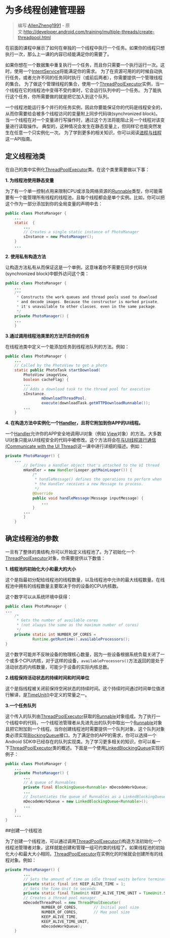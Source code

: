 # 为多线程创建管理器

> 编写:[AllenZheng1991](https://github.com/AllenZheng1991) - 原文:<http://developer.android.com/training/multiple-threads/create-threadpool.html>

在前面的课程中展示了如何在单独的一个线程中执行一个任务。如果你的线程只想执行一次，那么上一课的内容已经能满足你的需要了。

如果你想在一个数据集中重复执行一个任务，而且你只需要一个执行运行一次。这时，使用一个[IntentService](http://developer.android.com/reference/android/app/IntentService.html)将能满足你的需求。
为了在资源可用的的时候自动执行任务，或者允许不同的任务同时执行（或前后两者），你需要提供一个管理线程的集合。
为了做这个管理线程的集合，使用一个[ThreadPoolExecutor](http://developer.android.com/reference/java/util/concurrent/ThreadPoolExecutor.html)实例，当一个线程在它的线程池中变得不受约束时，它会运行队列中的一个任务。
为了能执行这个任务，你所需要做的就是把它加入到这个队列。

一个线程池能运行多个并行的任务实例，因此你要能保证你的代码是线程安全的，从而你需要给会被多个线程访问的变量附上同步代码块(synchronized block)。
当一个线程在对一个变量进行写操作时，通过这个方法将能阻止另一个线程对该变量进行读取操作。
典型的，这种情况会发生在静态变量上，但同样它也能突然发生在任意一个只实例化一次。
为了学到更多的相关知识，你可以阅读[进程与线程](http://developer.android.com/guide/components/processes-and-threads.html)这一API指南。

## 定义线程池类

在自己的类中实例化[ThreadPoolExecutor](http://developer.android.com/reference/java/util/concurrent/ThreadPoolExecutor.html)类。在这个类里需要做以下事：

**1. 为线程池使用静态变量**

为了有一个单一控制点用来限制CPU或涉及网络资源的[Runnable](http://developer.android.com/reference/java/lang/Runnable.html)类型，你可能需要有一个能管理所有线程的线程池，且每个线程都会是单个实例。比如，你可以把这个作为一部分添加到你的全局变量的声明中去：

```java
public class PhotoManager {
    ...
    static  {
        ...
        // Creates a single static instance of PhotoManager
        sInstance = new PhotoManager();
    }
    ...
```

**2. 使用私有构造方法**

让构造方法私有从而保证这是一个单例，这意味着你不需要在同步代码块(synchronized block)中额外访问这个类：

```java
public class PhotoManager {
    ...
    /**
     * Constructs the work queues and thread pools used to download
     * and decode images. Because the constructor is marked private,
     * it's unavailable to other classes, even in the same package.
     */
    private PhotoManager() {
    ...
    }
```

**3.通过调用线程池类里的方法开启你的任务**

在线程池类中定义一个能添加任务到线程池队列的方法。例如：

```java
public class PhotoManager {
    ...
    // Called by the PhotoView to get a photo
    static public PhotoTask startDownload(
        PhotoView imageView,
        boolean cacheFlag) {
        ...
        // Adds a download task to the thread pool for execution
        sInstance.
                mDownloadThreadPool.
                execute(downloadTask.getHTTPDownloadRunnable());
        ...
    }
```

**4. 在构造方法中实例化一个[Handler](http://developer.android.com/reference/android/os/Handler.html)，且将它附加到你APP的UI线程。**

一个[Handler](http://developer.android.com/reference/android/os/Handler.html)允许你的APP安全地调用UI对象（例如 [View](http://developer.android.com/reference/android/view/View.html)对象）的方法。大多数UI对象只能从UI线程安全的代码中被修改。这个方法将会在[与UI线程进行通信(Communicate with the UI Thread)](performance/multi-threads/communicate-ui.html)这一课中进行详细的描述。例如：

```java
private PhotoManager() {
    ...
        // Defines a Handler object that's attached to the UI thread
        mHandler = new Handler(Looper.getMainLooper()) {
            /*
             * handleMessage() defines the operations to perform when
             * the Handler receives a new Message to process.
             */
            @Override
            public void handleMessage(Message inputMessage) {
                ...
            }
        ...
        }
    }
```

## 确定线程池的参数

一旦有了整体的类结构,你可以开始定义线程池了。为了初始化一个[ThreadPoolExecutor](http://developer.android.com/reference/java/util/concurrent/ThreadPoolExecutor.html)对象，你需要提供以下数值：

**1. 线程池的初始化大小和最大的大小**

这个是指最初分配给线程池的线程数量，以及线程池中允许的最大线程数量。在线程池中拥有的线程数量主要取决于你的设备的CPU内核数。

这个数字可以从系统环境中获得：

```java
public class PhotoManager {
...
    /*
     * Gets the number of available cores
     * (not always the same as the maximum number of cores)
     */
    private static int NUMBER_OF_CORES =
            Runtime.getRuntime().availableProcessors();
}
```

这个数字可能并不反映设备的物理核心数量，因为一些设备根据系统负载关闭了一个或多个CPU内核，对于这样的设备，`availableProcessors()`方法返回的是处于活动状态的内核数量，可能少于设备的实际内核总数。

**2.线程保持活动状态的持续时间和时间单位**

这个是指线程被关闭前保持空闲状态的持续时间。这个持续时间通过时间单位值进行解译，是[TimeUnit()](http://developer.android.com/reference/java/util/concurrent/TimeUnit.html)中定义的常量之一。

**3.一个任务队列**

这个传入的队列由[ThreadPoolExecutor](http://developer.android.com/reference/java/util/concurrent/ThreadPoolExecutor.html)获取的[Runnable](http://developer.android.com/reference/java/lang/Runnable.html)对象组成。为了执行一个线程中的代码，一个线程池管理者从先进先出的队列中取出一个[Runnable](http://developer.android.com/reference/java/lang/Runnable.html)对象且把它附加到一个线程。当你创建线程池时需要提供一个队列对象，这个队列对象类必须实现[BlockingQueue](http://developer.android.com/reference/java/util/concurrent/BlockingQueue.html)接口。为了满足你的APP的需求，你可以选择一个Android SDK中已经存在的队列实现类。为了学习更多相关的知识，你可以看一下[ThreadPoolExecutor](http://developer.android.com/reference/java/util/concurrent/ThreadPoolExecutor.html)类的概述。下面是一个使用[LinkedBlockingQueue](http://developer.android.com/reference/java/util/concurrent/LinkedBlockingQueue.html)实现的例子：

```java
public class PhotoManager {
    ...
    private PhotoManager() {
        ...
        // A queue of Runnables
        private final BlockingQueue<Runnable> mDecodeWorkQueue;
        ...
        // Instantiates the queue of Runnables as a LinkedBlockingQueue
        mDecodeWorkQueue = new LinkedBlockingQueue<Runnable>();
        ...
    }
    ...
}
```

##创建一个线程池

为了创建一个线程池，可以通过调用<a href="http://developer.android.com/reference/java/util/concurrent/ThreadPoolExecutor.html#ThreadPoolExecutor(int, int, long, java.util.concurrent.TimeUnit, java.util.concurrent.BlockingQueue<java.lang.Runnable>)" target="_blank">ThreadPoolExecutor()</a>构造方法初始化一个线程池管理者对象，这样就能创建和管理一组可约束的线程了。如果线程池的初始化大小和最大大小相同，[ThreadPoolExecutor](http://developer.android.com/reference/java/util/concurrent/ThreadPoolExecutor.html)在实例化的时候就会创建所有的线程对象。例如：

```java
private PhotoManager() {
        ...
        // Sets the amount of time an idle thread waits before terminating
        private static final int KEEP_ALIVE_TIME = 1;
        // Sets the Time Unit to seconds
        private static final TimeUnit KEEP_ALIVE_TIME_UNIT = TimeUnit.SECONDS;
        // Creates a thread pool manager
        mDecodeThreadPool = new ThreadPoolExecutor(
                NUMBER_OF_CORES,       // Initial pool size
                NUMBER_OF_CORES,       // Max pool size
                KEEP_ALIVE_TIME,
                KEEP_ALIVE_TIME_UNIT,
                mDecodeWorkQueue);
    }
```



